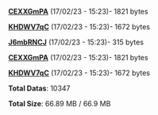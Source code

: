 [**CEXXGmPA**](/data/CEXXGmPA.txt) (17/02/23 - 15:23)- 1821 bytes

[**KHDWV7qC**](/data/KHDWV7qC.txt) (17/02/23 - 15:23)- 1672 bytes

[**J6mbRNCJ**](/data/J6mbRNCJ.txt) (17/02/23 - 15:23)- 315 bytes

[**CEXXGmPA**](/data/CEXXGmPA.txt) (17/02/23 - 15:23)- 1821 bytes

[**KHDWV7qC**](/data/KHDWV7qC.txt) (17/02/23 - 15:23)- 1672 bytes

**Total Datas**: 10347

**Total Size**: 66.89 MB / 66.9 MB